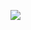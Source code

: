 <!-- # 👋 Hey! 
I study computer science @ Northwestern University. Feel free to reach out! -->

<!--
**Jasonxlu/Jasonxlu** is a ✨ _special_ ✨ repository because its `README.md` (this file) appears on your GitHub profile.

Here are some ideas to get you started:

- 🔭 I’m currently working on ...
- 🌱 I’m currently learning ...
- 👯 I’m looking to collaborate on ...
- 🤔 I’m looking for help with ...
- 💬 Ask me about ...
- 📫 How to reach me: ...
- 😄 Pronouns: ...
- ⚡ Fun fact: ...
- 🔧 Technologies & Tools
-->


<!-- # 📈 Stats -->

<!-- ![jasonxlu's Stats](https://github-readme-stats.vercel.app/api?username=jasonxlu&theme=react&show_icons=true&hide_border=true&count_private=true) -->

<img
  src="https://github-readme-streak-stats.herokuapp.com/?user=jasonxlu&&theme=react&&hide_border=true"
/>

<!--
# 📌 Repos

[![Readme Card](https://github-readme-stats.vercel.app/api/pin/?username=jasonxlu&repo=photo-media-app&theme=react)](https://github.com/anuraghazra/github-readme-stats)
[![Readme Card](https://github-readme-stats.vercel.app/api/pin/?username=anuraghazra&repo=github-readme-stats)](https://github.com/anuraghazra/github-readme-stats)
[![Readme Card](https://github-readme-stats.vercel.app/api/pin/?username=anuraghazra&repo=github-readme-stats)](https://github.com/anuraghazra/github-readme-stats)

[![jasonlu2025's LeetCode Stats](https://leetcode-stats.vercel.app/api?username=jasonlu2025&theme=Dark)](https://github.com/JeremyTsaii/leetcode-stats)  

![jasonxlu's Top Languages](https://github-readme-stats.vercel.app/api/top-langs/?username=jasonxlu&theme=react&show_icons=true&hide_border=true&layout=compact) -->

